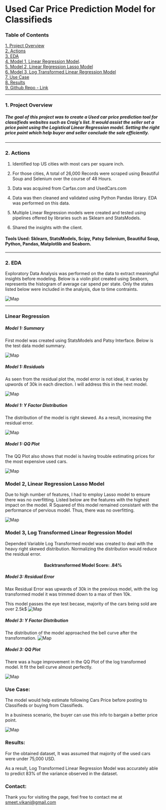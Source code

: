 # Used Car Price Prediction Model for Classifieds 


### Table of Contents
[1. Project Overview](#section-a)  
[2. Actions](#section-b)  
[3. EDA](#section-b2)  
[4. Model 1, Linear Regression Model](#section-c).    
[5. Model 2, Linear Regression Lasso Model](#section-c2)   
[6. Model 3, Log Transformed Linear Regression Model](#section-c3)  
[7. Use Case](#section-e)  
[8. Results](#section-end)  
[9. Github Repo - Link](https://github.com/smeetvikani/Used-Car-Price-Predictor-Model)


---

### <a name="section-a"></a>1.  Project Overview
##### The goal of this project was to create a Used car price prediction tool for classifieds websites such as Craig’s list. It would assist the seller set a price point using the Logistical Linear Regression model. Setting the right price point which help buyer and seller conclude the sale efficiently. 
---

### <a name="section-b"></a>2.  Actions



1. Identified top US cities with most cars per square inch. 

2. For those cities, A total of 26,000 Records were scraped using Beautiful Soup and Selenium over the course of 48 Hours. 

3. Data was acquired from Carfax.com and UsedCars.com

4. Data was then cleaned and validated using Python Pandas library. EDA was performed on this data. 

5. Multiple Linear Regression models were created and tested using pipelines offered by libraries such as Sklearn and StatsModels.  

6. Shared the insights with the client. 


#### Tools Used: Sklearn, StatsModels, Scipy, Patsy Selenium, Beautiful Soup, Python, Pandas, Matplotlib and Seaborn.

---
### <a name="section-b2"></a>2.  EDA
Exploratory Data Analysis was performed on the data to extract meaningful insights before modeling. 
Below is a violin plot created using Seaborn, represents the histogram of average car spend per state. Only the states listed below were included in the analysis, due to time contraints. 

![Map](images/img1_violinplots.jpeg)


---
### <a name="section-c"></a> Linear Regression

##### Model 1: Summary

First model was created using StatsModels and Patsy Interface. Below is the test data model summary. 

![Map](images/model2.png)

##### Model 1: Residuals
As seen from the residual plot the, model error is not ideal, it varies by upwords of 30k in each direction. I will address this in the next model. 

![Map](images/img2_residualError.jpeg)

##### Model 1: Y Factor Distribution
The distribution of the model is right skewed. As a result, increasing the residual error. 

![Map](images/img3_hist1.jpeg)

##### Model 1: QQ Plot
The QQ Plot also shows that model is having trouble estimating prices for the most expensive used cars. 

![Map](images/img6_QQ1.jpeg)

### <a name="section-c2"></a> Model 2, Linear Regression Lasso Model

Due to high number of features, I had to employ Lasso model to ensure there was no overfitting. Listed below are the features with the highest impact on the model. 
R Squared of this model remained consistant with the performance of pervious model. Thus, there was no overfitting.  

![Map](images/img4a_coef_lasso.png)


### <a name="section-c3"></a> Model 3, Log Transformed Linear Regression Model

Depended Variable Log Transformed model was created to deal with the heavy right skewed distribution. Normalizing the distribution would reduce the residual error. 

#### <center>Backtransformed Model Score: .84%</center>

##### Model 3: Residual Error
Max Residual Error was upwards of 30k in the previous model, with the log transformed model it was trimmed down to a max of then 10k. 

This model passes the eye test becase, majority of the cars being sold are over 2.5k$
![Map](images/img8_ResidPretransformed.jpeg)


##### Model 3: Y Factor Distribution
The distribution of the model approached the bell curve after the transformation. 
![Map](images/img7_hist_transformed.jpeg)

##### Model 3: QQ Plot
There was a huge improvement in the QQ Plot of the log transformed model. It fit the bell curve almost perfectly. 

![Map](images/img9_qq2_transformed.jpeg)

### <a name="section-e"></a> Use Case: 
The model would help estimate following Cars Price before posting to Classifieds or buying from Classifieds.

In a business scenario, the buyer can use this info to bargain a better price point. 

![Map](images/img10_use_case.png)


### <a name="section-end"></a> Results:

For the obtained dataset, It was assumed that majority of the used cars were under 75,000 USD. 

As a result, Log Transformed Linear Regression Model was accurately able to predict 83% of the variance observed in the dataset. 


### <a name="section-end"></a> Contact:
Thank you for visiting the page, feel free to contact me at smeet.vikani@gmail.com
